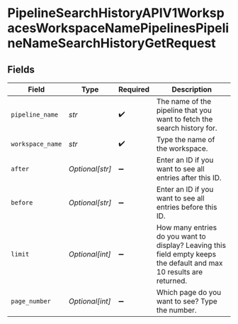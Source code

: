 # PipelineSearchHistoryAPIV1WorkspacesWorkspaceNamePipelinesPipelineNameSearchHistoryGetRequest


## Fields

| Field                                                                                                                | Type                                                                                                                 | Required                                                                                                             | Description                                                                                                          |
| -------------------------------------------------------------------------------------------------------------------- | -------------------------------------------------------------------------------------------------------------------- | -------------------------------------------------------------------------------------------------------------------- | -------------------------------------------------------------------------------------------------------------------- |
| `pipeline_name`                                                                                                      | *str*                                                                                                                | :heavy_check_mark:                                                                                                   | The name of the pipeline that you want to fetch the search history for.                                              |
| `workspace_name`                                                                                                     | *str*                                                                                                                | :heavy_check_mark:                                                                                                   | Type the name of the workspace.                                                                                      |
| `after`                                                                                                              | *Optional[str]*                                                                                                      | :heavy_minus_sign:                                                                                                   | Enter an ID if you want to see all entries after this ID.                                                            |
| `before`                                                                                                             | *Optional[str]*                                                                                                      | :heavy_minus_sign:                                                                                                   | Enter an ID if you want to see all entries before this ID.                                                           |
| `limit`                                                                                                              | *Optional[int]*                                                                                                      | :heavy_minus_sign:                                                                                                   | How many entries do you want to display? Leaving this field empty keeps the default and max 10 results are returned. |
| `page_number`                                                                                                        | *Optional[int]*                                                                                                      | :heavy_minus_sign:                                                                                                   | Which page do you want to see? Type the number.                                                                      |